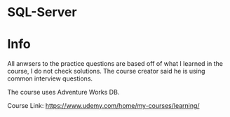 # SQL-Server

# Info
All anwsers to the practice questions are based off of what I learned in the course, I do not check solutions. The course creator said he is using common interview questions.

The course uses Adventure Works DB.

Course Link: https://www.udemy.com/home/my-courses/learning/
